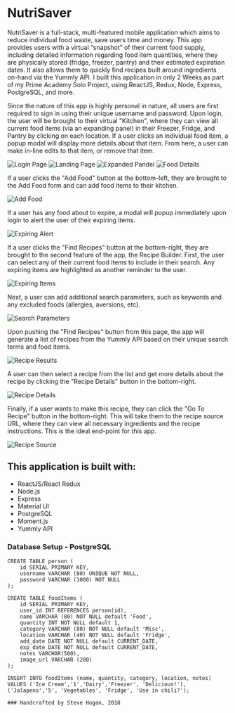 # NutriSaver

NutriSaver is a full-stack, multi-featured mobile application which aims to reduce individual food waste, save users time and money. This app provides users with a virtual “snapshot” of their current food supply, including detailed information regarding food item quantities, where they are physically stored (fridge, freezer, pantry) and their estimated expiration dates. It also allows them to quickly find recipes built around ingredients on-hand via the Yummly API. I built this application in only 2 Weeks as part of my Prime Academy Solo Project, using ReactJS, Redux, Node, Express, PostgreSQL, and more.

Since the nature of this app is highly personal in nature, all users are first required to sign in using their unique username and password. Upon login, the user will be brought to their virtual "Kitchen", where they can view all current food items (via an expanding panel) in their Freezer, Fridge, and Pantry by clicking on each location. If a user clicks an individual food item, a popup modal will display more details about that item. From here, a user can make in-line edits to that item, or remove that item.

![Login Page](screenshots/Login.png)
![Landing Page](screenshots/LandingPage.png)
![Expanded Pandel](screenshots/ExpandedPanel.png)
![Food Details](screenshots/FoodDetails.png)

If a user clicks the "Add Food" button at the bottom-left, they are brought to the Add Food form and can add food items to their kitchen.

![Add Food](screenshots/AddFood.png)

If a user has any food about to expire, a modal will popup immediately upon login to alert the user of their expiring items.

![Expiring Alert](screenshots/ExpiringAlert.png)

If a user clicks the "Find Recipes" button at the bottom-right, they are brought to the second feature of the app, the Recipe Builder. First, the user can select any of their current food items to include in their search. Any expiring items are highlighted as another reminder to the user.

![Expiring Items](screenshots/ExpiringItems.png)

Next, a user can add additional search parameters, such as keywords and any excluded foods (allergies, aversions, etc).

![Search Parameters](screenshots/SearchParameters.png)

Upon pushing the "Find Recipes" button from this page, the app will generate a list of recipes from the Yummly API based on their unique search terms and food items.

![Recipe Results](screenshots/RecipeResults.png)

A user can then select a recipe from the list and get more details about the recipe by clicking the "Recipe Details" button in the bottom-right.

![Recipe Details](screenshots/RecipeDetails.png)

Finally, if a user wants to make this recipe, they can click the "Go To Recipe" button in the bottom-right. This will take them to the recipe source URL, where they can view all necessary ingredients and the recipe instructions. This is the ideal end-point for this app.

![Recipe Source](screenshots/RecipeSource.png)


## This application is built with: 
- ReactJS/React Redux
- Node.js
- Express
- Material UI
- PostgreSQL
- Moment.js
- Yummly API

### Database Setup - PostgreSQL

``` 
CREATE TABLE person (
    id SERIAL PRIMARY KEY,
    username VARCHAR (80) UNIQUE NOT NULL,
    password VARCHAR (1000) NOT NULL
);

CREATE TABLE foodItems (
	id SERIAL PRIMARY KEY,
	user_id INT REFERENCES person(id),
	name VARCHAR (80) NOT NULL default 'Food',
	quantity INT NOT NULL default 1,
	category VARCHAR (80) NOT NULL default 'Misc',
	location VARCHAR (40) NOT NULL default 'Fridge',
	add_date DATE NOT NULL default CURRENT_DATE,
	exp_date DATE NOT NULL default CURRENT_DATE,
	notes VARCHAR(500),
	image_url VARCHAR (200)
);

INSERT INTO foodItems (name, quantity, category, location, notes) VALUES ('Ice Cream','1','Dairy','Freezer', 'Delicious!'), 
('Jalapeno','5', 'Vegetables', 'Fridge', 'Use in chili?');

### Handcrafted by Steve Hogan, 2018
